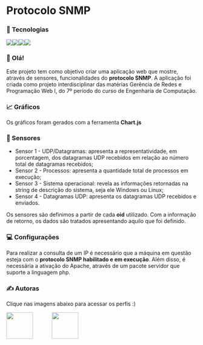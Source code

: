 # Protocolo SNMP

### 📘 Tecnologias
<div style="display: flex;">
  <img src="https://img.shields.io/badge/HTML5-E34F26?style=for-the-badge&logo=html5&logoColor=white">
  <img src="https://img.shields.io/badge/CSS3-1572B6?style=for-the-badge&logo=css3&logoColor=white">
  <img src="https://img.shields.io/badge/PHP-777BB4?style=for-the-badge&logo=php&logoColor=white">
  <img src="https://img.shields.io/badge/JavaScript-FFA500?style=for-the-badge&logo=javascript&logoColor=white">
</div>

### 👋 Olá!
Este projeto tem como objetivo criar uma aplicação web que mostre, através de sensores, funcionalidades do <b>protocolo SNMP</b>. A aplicação foi criada como
projeto interdisciplinar das matérias Gerência de Redes e Programação Web I, do 7º período do curso de Engenharia de Computação.

### 📈 Gráficos
Os gráficos foram gerados com a ferramenta <b>Chart.js</b>

### 🔎 Sensores
<ul>
  <li> Sensor 1 - UDP/Datagramas: apresenta a representatividade, em porcentagem, dos datagramas UDP recebidos em relação ao número total de datagramas recebidos;
  <li> Sensor 2 - Processos: apresenta a quantidade total de processos em execução;
  <li> Sensor 3 - Sistema operacional: revela as informações retornadas na string de descrição do sistema, seja ele Windows ou Linux;
  <li> Sensor 4 - Datagramas UDP: apresenta os datagramas UDP recebidos e enviados.
</ul>
Os sensores são definimos a partir de cada <b>oid</b> utilizado. Com a informação de retorno, os dados são tratados apresentando aquilo que foi definido.

### 💻 Configurações
Para realizar a consulta de um IP é necessário que a máquina em questão esteja com o <b>protocolo SNMP habilitado e em execução</b>. Além disso, é necessária 
a ativação do Apache, através de um pacote servidor que suporte a linguagem php.

### ✍ Autoras
Clique nas imagens abaixo para acessar os perfis :)
<div style="display: flex;">
  <a href="https://github.com/Jadyla" target="_blank"><img src="https://avatars.githubusercontent.com/u/89875948?v=4" style="width: 70px; margin-right: 50px;"</a>
  <a href="https://github.com/MariaClaraSanchez" target="_blank"><img src="https://avatars.githubusercontent.com/u/57421273?v=4" style="width: 70px;"</a>
</div>
